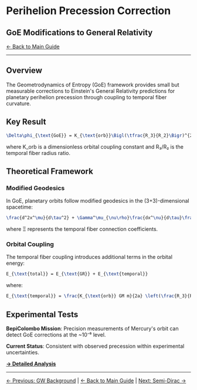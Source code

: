 # Perihelion Precession Correction
## GoE Modifications to General Relativity

[← Back to Main Guide](../goe_derivations_guide.md)

---

## Overview

The Geometrodynamics of Entropy (GoE) framework provides small but measurable corrections to Einstein's General Relativity predictions for planetary perihelion precession through coupling to temporal fiber curvature.

## Key Result

```latex
\Delta\phi_{\text{GoE}} = K_{\text{orb}}\Bigl(\tfrac{R_3}{R_2}\Bigr)^{2}\frac{GM}{c^{2}a(1-e^{2})}
```

where K_orb is a dimensionless orbital coupling constant and R₃/R₂ is the temporal fiber radius ratio.

## Theoretical Framework

### Modified Geodesics

In GoE, planetary orbits follow modified geodesics in the (3+3)-dimensional spacetime:

```latex
\frac{d^2x^\mu}{d\tau^2} + \Gamma^\mu_{\nu\rho}\frac{dx^\nu}{d\tau}\frac{dx^\rho}{d\tau} + \Xi^\mu_{\alpha\beta}\frac{d\theta^\alpha}{d\tau}\frac{d\theta^\beta}{d\tau} = 0
```

where Ξ represents the temporal fiber connection coefficients.

### Orbital Coupling

The temporal fiber coupling introduces additional terms in the orbital energy:

```latex
E_{\text{total}} = E_{\text{GR}} + E_{\text{temporal}}
```

where:

```latex
E_{\text{temporal}} = \frac{K_{\text{orb}} GM m}{2a} \left(\frac{R_3}{R_2}\right)^2
```

## Experimental Tests

**BepiColombo Mission**: Precision measurements of Mercury's orbit can detect GoE corrections at the ~10⁻⁶ level.

**Current Status**: Consistent with observed precession within experimental uncertainties.

[**→ Detailed Analysis**](../scripts/analysis/perihelion_analysis.py)

---

[← Previous: GW Background](gwb_spectrum_derivation.md) | [← Back to Main Guide](../goe_derivations_guide.md) | [Next: Semi-Dirac →](semi_dirac_derivation.md)